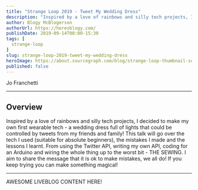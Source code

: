 ```yaml
---
title: "Strange Loop 2019 - Tweet My Wedding Dress"
description: "Inspired by a love of rainbows and silly tech projects, I decided to make my own first wearable tech - a wedding dress full of lights that could be controlled by tweets from my friends and family! This talk will go over the tech I used (suitable for absolute beginners), the mistakes I made and the lessons I learnt. From using the Twitter API, writing my own API, coding for an Arduino and wiring the whole thing up to the worst bit - THE SEWING. I aim to share the message that it is ok to make mistakes, we all do! If you keep trying you can make something magical!"
author: Blogy McBlogerson
authorUrl: https://heresblogy.com/
publishDate: 2019-09-14T00:00-15:30
tags: [
  strange-loop
]
slug: strange-loop-2019-tweet-my-wedding-dress
heroImage: https://about.sourcegraph.com/blog/strange-loop-thumbnail-square-v2.jpg
published: false
---
```


<div className="container p-0 liveblog-presenters">
  <div className="row m-0">
      <p className=" mr-12 m-0">
        <span className="liveblog-presenters__name">Jo Franchetti</span>
        <a href="https://twitter.com/thisisjofrank" target="_blank" title="Twitter"><i className="fa fa-twitter pr-2"></i></a>
        <a href="https://github.com/thisisjofrank" target="_blank" title="GitHub"><i className="fa fa-github pr-2"></i></a>
        <a href="https://medium.com/@jofranchetti" target="_blank" title="Speaker's site"><i className="fa fa-globe pr-2"></i></a>
      </p>
  </div>
</div>

---

## Overview

Inspired by a love of rainbows and silly tech projects, I decided to make my own first wearable tech - a wedding dress full of lights that could be controlled by tweets from my friends and family! This talk will go over the tech I used (suitable for absolute beginners), the mistakes I made and the lessons I learnt. From using the Twitter API, writing my own API, coding for an Arduino and wiring the whole thing up to the worst bit - THE SEWING. I aim to share the message that it is ok to make mistakes, we all do! If you keep trying you can make something magical!

---

AWESOME LIVEBLOG CONTENT HERE!

<!-- Note on images
  Images (e.g. my_image.jpg) should be put in the `website/static/blog/strange-loop-2019` directory, with the path to the image in your post being `/blog/strange-loop-2019/my_image.jpg`. If you'd rather host the images somewhere else for ease of use, that's fine too.

  Please also try to keep your images to a reasonable size by:
    - Using JPEG compression, unless image is mostly solid color 
    - JPEG compression set between 60%-80%
    - Resizing the image to be no wider then 750px
    - If PNG, use a tool like ImageOptim (https://imageoptim.com/mac) to optimize the file size

  I suggest re-sizing and compressing all the images in one batch as a last step.
-->  
